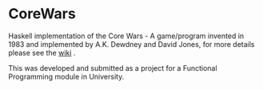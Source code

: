 # CoreWars
Haskell implementation of the Core Wars - A game/program invented in 1983 and implemented by A.K. Dewdney and David Jones, for more details please see the [wiki](https://en.wikipedia.org/wiki/Core_War) .

This was developed and submitted as a project for a Functional Programming module in University.
